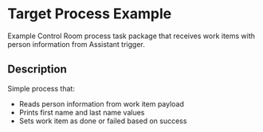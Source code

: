 # Target Process Example

Example Control Room process task package that receives work items with person information from Assistant trigger.

## Description

Simple process that:
* Reads person information from work item payload
* Prints first name and last name values
* Sets work item as done or failed based on success